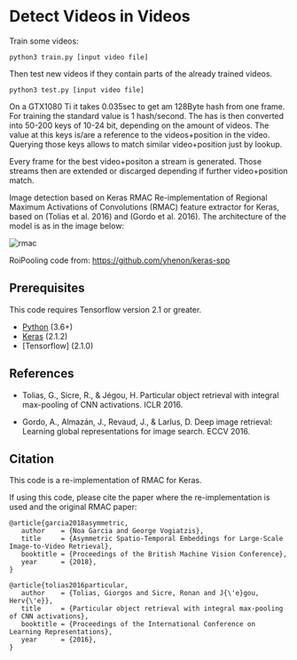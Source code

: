 # Detect Videos in Videos

Train some videos:

`python3 train.py [input video file] `

Then test new videos if they contain parts of the already trained videos.

`python3 test.py [input video file] `

On a GTX1080 Ti it takes 0.035sec to get am 128Byte hash from one frame.
For training the standard value is 1 hash/second.
The has is then converted into 50-200 keys of 10-24 bit, depending on the 
amount of videos. The value at this keys is/are a reference to the 
videos+position in the video. Querying those keys allows to match similar
video+position just by lookup.

Every frame for the best video+positon a stream is generated. 
Those streams then are extended or discarged depending if further 
video+position match. 


Image detection based on Keras RMAC
Re-implementation of Regional Maximum Activations of Convolutions (RMAC) feature extractor for Keras, based on (Tolias et al. 2016) and (Gordo et al. 2016). The architecture of the model is as in the image below:

![rmac](https://github.com/noagarcia/keras_rmac/blob/master/data/model.png?raw=true)

RoiPooling code from: https://github.com/yhenon/keras-spp

## Prerequisites 
This code requires Tensorflow version 2.1 or greater.
- [Python][1] (3.6+)
- [Keras][2] (2.1.2)
- [Tensorflow] (2.1.0)

## References

- Tolias, G., Sicre, R., & Jégou, H. Particular object retrieval with integral max-pooling of CNN activations. ICLR 2016.

- Gordo, A., Almazán, J., Revaud, J., & Larlus, D. Deep image retrieval: Learning global representations for image search. ECCV 2016. 


## Citation

This code is a re-implementation of RMAC for Keras. 

If using this code, please cite the paper where the re-implementation is used and the original RMAC paper:

```
@article{garcia2018asymmetric,
   author    = {Noa Garcia and George Vogiatzis},
   title     = {Asymmetric Spatio-Temporal Embeddings for Large-Scale Image-to-Video Retrieval},
   booktitle = {Proceedings of the British Machine Vision Conference},
   year      = {2018},
}
``` 
```
@article{tolias2016particular,
   author    = {Tolias, Giorgos and Sicre, Ronan and J{\'e}gou, Herv{\'e}},
   title     = {Particular object retrieval with integral max-pooling of CNN activations},
   booktitle = {Proceedings of the International Conference on Learning Representations},
   year      = {2016},
}
``` 

[1]: https://www.python.org/download/releases/2.7/
[2]: https://keras.io/
